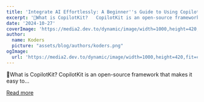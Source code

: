 ```yaml
---
title: 'Integrate AI Effortlessly: A Beginner''s Guide to Using CopilotKit'
excerpt: '🌟What is CopilotKit?   CopilotKit is an open-source framework that makes it easy to...'
date: '2024-10-27'
coverImage: 'https://media2.dev.to/dynamic/image/width=1000,height=420,fit=cover,gravity=auto,format=auto/https%3A%2F%2Fdev-to-uploads.s3.amazonaws.com%2Fuploads%2Farticles%2Fdk667s3hwyxcclzq6vai.gif'
author:
  name: Koders
  picture: "assets/blog/authors/koders.png"
ogImage:
  url: 'https://media2.dev.to/dynamic/image/width=1000,height=420,fit=cover,gravity=auto,format=auto/https%3A%2F%2Fdev-to-uploads.s3.amazonaws.com%2Fuploads%2Farticles%2Fdk667s3hwyxcclzq6vai.gif'
---
```


🌟What is CopilotKit?   CopilotKit is an open-source framework that makes it easy to...

[Read more](https://dev.to/niharikaa/integrate-ai-effortlessly-a-beginners-guide-to-using-copilotkit-1pgg)
